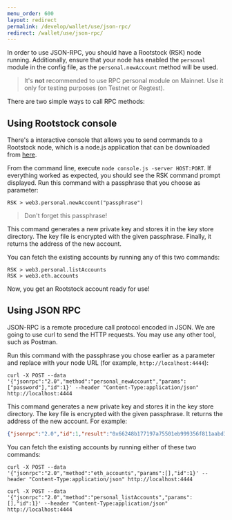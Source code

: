 ```yaml
---
menu_order: 600
layout: redirect
permalink: /develop/wallet/use/json-rpc/
redirect: /wallet/use/json-rpc/
---
```


In order to use JSON-RPC, you should have a Rootstock (RSK) node running. Additionally, ensure that your node has enabled the `personal` module in the config file, as the `personal.newAccount` method will be used.

> It's **not** recommended to use RPC personal module on Mainnet. Use it only for testing purposes (on Testnet or Regtest).

There are two simple ways to call RPC methods:

## Using Rootstock console

There's a interactive console that allows you to send commands to a Rootstock node, which is a node.js application that can be downloaded from <a href="https://github.com/rsksmart/utilities/tree/master/console" target="_blank">here</a>.

From the command line, execute `node console.js -server HOST:PORT`. If everything worked as expected, you should see the RSK command prompt displayed. Run this command with a passphrase that you choose as parameter:

```shell
RSK > web3.personal.newAccount("passphrase")
```

> Don't forget this passphrase!

This command generates a new private key and stores it in the key store directory. The key file is encrypted with the given passphrase. Finally, it returns the address of the new account.

You can fetch the existing accounts by running any of this two commands:

```shell
RSK > web3.personal.listAccounts
RSK > web3.eth.accounts
```

Now, you get an Rootstock account ready for use!

## Using JSON RPC

JSON-RPC is a remote procedure call protocol encoded in JSON. We are going to use curl to send the HTTP requests. You may use any other tool, such as Postman.

Run this command with the passphrase you chose earlier as a parameter and replace with your node URL (for example, `http://localhost:4444`):

```shell
curl -X POST --data '{"jsonrpc":"2.0","method":"personal_newAccount","params":["password"],"id":1}' --header "Content-Type:application/json" http://localhost:4444
```

This command generates a new private key and stores it in the key store directory. The key file is encrypted with the given passphrase. It returns the address of the new account. For example:

```json
{"jsonrpc":"2.0","id":1,"result":"0x66248b177197a75501eb999356f811aabd37f38f"}
```

You can fetch the existing accounts by running either of these two commands:

```shell
curl -X POST --data '{"jsonrpc":"2.0","method":"eth_accounts","params":[],"id":1}' --header "Content-Type:application/json" http://localhost:4444
```

```shell
curl -X POST --data '{"jsonrpc":"2.0","method":"personal_listAccounts","params":[],"id":1}' --header "Content-Type:application/json" http://localhost:4444
```